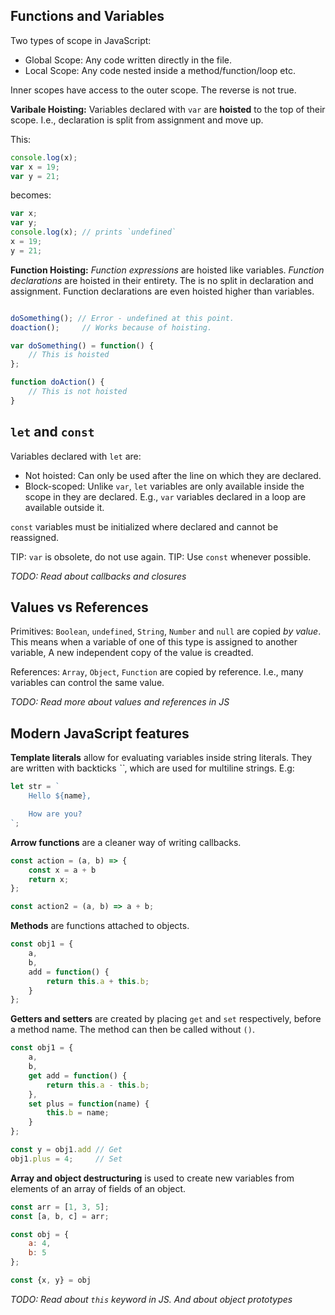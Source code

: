 ## Functions and Variables

Two types of scope in JavaScript:
- Global Scope: Any code written directly in the file.
- Local Scope: Any code nested inside a method/function/loop etc. 

Inner scopes have access to the outer scope. The reverse is not true.

**Varibale Hoisting:** Variables declared with `var` are **hoisted** to the top of their scope. I.e., declaration is split from assignment and move up.

This: 

```javascript
console.log(x);
var x = 19;
var y = 21;
```

becomes:

```javascript
var x;
var y;
console.log(x); // prints `undefined`
x = 19;
y = 21;
```

**Function Hoisting:** _Function expressions_ are hoisted like variables. _Function declarations_ are hoisted in their entirety. The is no split in declaration and assignment. Function declarations are even hoisted higher than variables. 

```js

doSomething(); // Error - undefined at this point.
doaction();     // Works because of hoisting.

var doSomething() = function() {
    // This is hoisted
};

function doAction() {
    // This is not hoisted
}
```

## `let` and `const`

Variables declared with `let` are:
- Not hoisted: Can only be used after the line on which they are declared.
- Block-scoped: Unlike `var`, `let` variables are only available inside the scope in they are declared. E.g., `var` variables declared in a loop are available outside it.

`const` variables must be initialized where declared and cannot be reassigned.

TIP: `var` is obsolete, do not use again.
TIP: Use `const` whenever possible. 

_TODO: Read about callbacks and closures_

## Values vs References

Primitives: `Boolean`, `undefined`, `String`, `Number` and `null` are copied _by value_. This means when a variable of one of this type is assigned to another variable, A new independent copy of the value is creadted.

References: `Array`, `Object`, `Function` are copied by reference. I.e., many variables can control the same value.

_TODO: Read more about values and references in JS_

## Modern JavaScript features 

**Template literals** allow for evaluating variables inside string literals. They are written with backticks _``_, which are used for multiline strings. E.g:

```js
let str = `
    Hello ${name},

    How are you?
`;
```

**Arrow functions** are a cleaner way of writing callbacks. 

```js
const action = (a, b) => {
    const x = a + b
    return x;
};

const action2 = (a, b) => a + b;
```

**Methods** are functions attached to objects.

```js
const obj1 = {
    a,
    b,
    add = function() {
        return this.a + this.b;
    }
};
```

**Getters and setters** are created by placing `get` and `set` respectively, before a method name. The method can then be called without `()`.

```js
const obj1 = {
    a,
    b,
    get add = function() {
        return this.a - this.b;
    },
    set plus = function(name) {
        this.b = name;
    }
};

const y = obj1.add // Get
obj1.plus = 4;     // Set
```

**Array and object destructuring** is used to create new variables from elements of an array of fields of an object.

```js
const arr = [1, 3, 5];
const [a, b, c] = arr;

const obj = {
    a: 4,
    b: 5
};

const {x, y} = obj
```

_TODO: Read about `this` keyword in JS. And about object prototypes_



